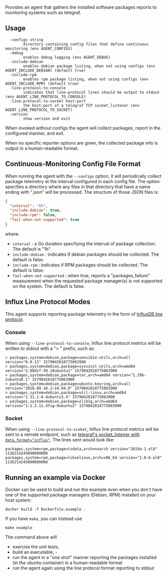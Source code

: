 Provides an agent that gathers the installed software packages reports to monitoring systems such as telegraf.

## Usage

```
  -configs string
    	directory containing config files that define continuous monitoring (env AGENT_CONFIGS)
  -debug
    	enables debug logging (env AGENT_DEBUG)
  -include-debian
    	enables debian package listing, when not using configs (env AGENT_INCLUDE_DEBIAN) (default true)
  -include-rpm
    	enables rpm package listing, when not using configs (env AGENT_INCLUDE_RPM) (default true)
  -line-protocol-to-console
    	indicates that line-protocol lines should be output to stdout (env AGENT_LINE_PROTOCOL_TO_CONSOLE)
  -line-protocol-to-socket host:port
    	the host:port of a telegraf TCP socket_listener (env AGENT_LINE_PROTOCOL_TO_SOCKET)
  -version
    	show version and exit
```

When invoked without configs the agent will collect packages, report in the configured manner, and exit.

When no specific reporter options are given, the collected package info is output in a human-readable format.

## Continuous-Monitoring Config File Format

When running the agent with the `--configs` option, it will periodically collect package telemetry at the interval configured in each config file. The option specifies a directory where any files in that directory that have a name ending with ".json" will be processed. The structure of those JSON files is:

```json
{
  "interval": "6h",
  "include-debian": true,
  "include-rpm": false,
  "fail-when-not-supported": true
}
```

where:
- `interval` : a Go duration specifying the interval of package collection. The default is "1h".
- `include-debian` : indicates if debian packages should be collected. The default is false.
- `include-rpm` : indicates if RPM packages should be collected. The default is false.
- `fail-when-not-supported` : when true, reports a "packages_failure" measurement when the requested package manager(s) is not supported on the system. The default is false.

## Influx Line Protocol Modes

This agent supports reporting package telemetry in the form of [InfluxDB line protocol](https://docs.influxdata.com/influxdb/v1.7/write_protocols/line_protocol_tutorial/).

### Console

When using `--line-protocol-to-console`, Influx line protocol metrics will be written to stdout with a "> " prefix, such as:

```
> packages,system=debian,package=sensible-utils,arch=all version="0.0.12" 1579042018775063900
> packages,system=debian,package=sysvinit-utils,arch=amd64 version="2.88dsf-59.10ubuntu1" 1579042018775063900
> packages,system=debian,package=tar,arch=amd64 version="1.29b-2ubuntu0.1" 1579042018775063900
> packages,system=debian,package=ubuntu-keyring,arch=all version="2018.09.18.1~18.04.0" 1579042018775063900
> packages,system=debian,package=util-linux,arch=amd64 version="2.31.1-0.4ubuntu3.4" 1579042018775063900
> packages,system=debian,package=zlib1g,arch=amd64 version="1:1.2.11.dfsg-0ubuntu2" 1579042018775063900
```

### Socket

When using `--line-protocol-to-scoket`, Influx line protocol metrics will be sent to a remote endpoint, such as [telegraf's socket_listener with `data_format="influx"`](https://github.com/influxdata/telegraf/tree/master/plugins/inputs/socket_listener). The lines sent would look like:

```
packages,system=rpm,package=tzdata,arch=noarch version="2019a-1.el8" 1136214245000000000
packages,system=rpm,package=libselinux,arch=x86_64 version="2.8-6.el8" 1136214245000000000
``` 

## Running an example via Docker

Docker can be used to build and run the example even when you don't have one of the supported package managers (Debian, RPM) installed on your host system:

```
docker build -f Dockerfile.example .
```

If you have `make`, you can instead use

```
make example
```

The command above will 
- exercise the unit tests, 
- build an executable, -
- run the agent in a "one shot" manner reporting the packages installed (in the ubuntu container) in a human-readable format
- run the agent again using the line protocol format reporting to stdout